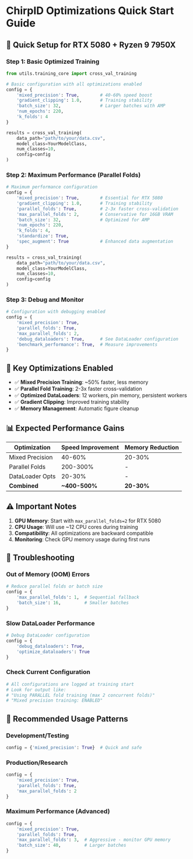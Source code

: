 # ChirpID Optimizations Quick Start Guide

## 🚀 Quick Setup for RTX 5080 + Ryzen 9 7950X

### Step 1: Basic Optimized Training
```python
from utils.training_core import cross_val_training

# Basic configuration with all optimizations enabled
config = {
    'mixed_precision': True,        # 40-60% speed boost
    'gradient_clipping': 1.0,       # Training stability
    'batch_size': 32,               # Larger batches with AMP
    'num_epochs': 220,
    'k_folds': 4
}

results = cross_val_training(
    data_path="path/to/your/data.csv",
    model_class=YourModelClass,
    num_classes=10,
    config=config
)
```

### Step 2: Maximum Performance (Parallel Folds)
```python
# Maximum performance configuration
config = {
    'mixed_precision': True,        # Essential for RTX 5080
    'gradient_clipping': 1.0,       # Training stability
    'parallel_folds': True,         # 2-3x faster cross-validation
    'max_parallel_folds': 2,        # Conservative for 16GB VRAM
    'batch_size': 32,               # Optimized for AMP
    'num_epochs': 220,
    'k_folds': 4,
    'standardize': True,
    'spec_augment': True            # Enhanced data augmentation
}

results = cross_val_training(
    data_path="path/to/your/data.csv",
    model_class=YourModelClass,
    num_classes=10,
    config=config
)
```

### Step 3: Debug and Monitor
```python
# Configuration with debugging enabled
config = {
    'mixed_precision': True,
    'parallel_folds': True,
    'max_parallel_folds': 2,
    'debug_dataloaders': True,      # See DataLoader configuration
    'benchmark_performance': True,  # Measure improvements
}
```

## 🔧 Key Optimizations Enabled

- ✅ **Mixed Precision Training**: ~50% faster, less memory
- ✅ **Parallel Fold Training**: 2-3x faster cross-validation
- ✅ **Optimized DataLoaders**: 12 workers, pin memory, persistent workers
- ✅ **Gradient Clipping**: Improved training stability
- ✅ **Memory Management**: Automatic figure cleanup

## 📊 Expected Performance Gains

| Optimization | Speed Improvement | Memory Reduction |
|-------------|-------------------|------------------|
| Mixed Precision | 40-60% | 20-30% |
| Parallel Folds | 200-300% | - |
| DataLoader Opts | 20-30% | - |
| **Combined** | **~400-500%** | **20-30%** |

## ⚠️ Important Notes

1. **GPU Memory**: Start with `max_parallel_folds=2` for RTX 5080
2. **CPU Usage**: Will use ~12 CPU cores during training
3. **Compatibility**: All optimizations are backward compatible
4. **Monitoring**: Check GPU memory usage during first runs

## 🐛 Troubleshooting

### Out of Memory (OOM) Errors
```python
# Reduce parallel folds or batch size
config = {
    'max_parallel_folds': 1,  # Sequential fallback
    'batch_size': 16,         # Smaller batches
}
```

### Slow DataLoader Performance  
```python
# Debug DataLoader configuration
config = {
    'debug_dataloaders': True,
    'optimize_dataloaders': True
}
```

### Check Current Configuration
```python
# All configurations are logged at training start
# Look for output like:
# "Using PARALLEL fold training (max 2 concurrent folds)"
# "Mixed precision training: ENABLED"
```

## 🎯 Recommended Usage Patterns

### Development/Testing
```python
config = {'mixed_precision': True}  # Quick and safe
```

### Production/Research
```python
config = {
    'mixed_precision': True,
    'parallel_folds': True,
    'max_parallel_folds': 2
}
```

### Maximum Performance (Advanced)
```python
config = {
    'mixed_precision': True,
    'parallel_folds': True,
    'max_parallel_folds': 3,  # Aggressive - monitor GPU memory
    'batch_size': 40,         # Larger batches
}
```
